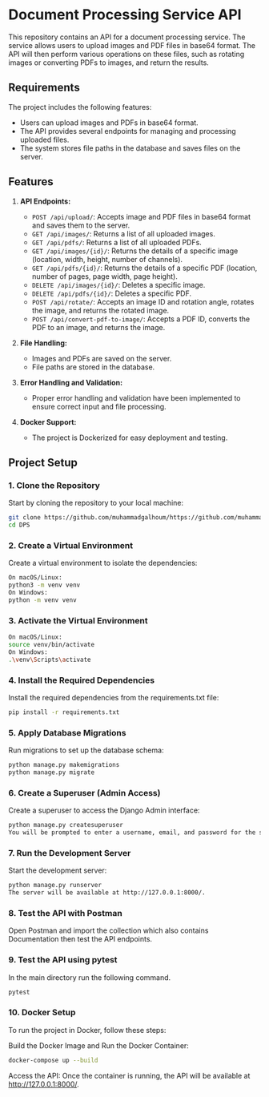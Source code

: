 # Document Processing Service API

This repository contains an API for a document processing service. The service allows users to upload images and PDF files in base64 format. The API will then perform various operations on these files, such as rotating images or converting PDFs to images, and return the results.

## Requirements

The project includes the following features:

- Users can upload images and PDFs in base64 format.
- The API provides several endpoints for managing and processing uploaded files.
- The system stores file paths in the database and saves files on the server.

## Features

1. **API Endpoints:**
    - `POST /api/upload/`: Accepts image and PDF files in base64 format and saves them to the server.
    - `GET /api/images/`: Returns a list of all uploaded images.
    - `GET /api/pdfs/`: Returns a list of all uploaded PDFs.
    - `GET /api/images/{id}/`: Returns the details of a specific image (location, width, height, number of channels).
    - `GET /api/pdfs/{id}/`: Returns the details of a specific PDF (location, number of pages, page width, page height).
    - `DELETE /api/images/{id}/`: Deletes a specific image.
    - `DELETE /api/pdfs/{id}/`: Deletes a specific PDF.
    - `POST /api/rotate/`: Accepts an image ID and rotation angle, rotates the image, and returns the rotated image.
    - `POST /api/convert-pdf-to-image/`: Accepts a PDF ID, converts the PDF to an image, and returns the image.

2. **File Handling:**
    - Images and PDFs are saved on the server.
    - File paths are stored in the database.

3. **Error Handling and Validation:**
    - Proper error handling and validation have been implemented to ensure correct input and file processing.

4. **Docker Support:**
    - The project is Dockerized for easy deployment and testing.

## Project Setup

### 1. Clone the Repository

Start by cloning the repository to your local machine:

```bash
git clone https://github.com/muhammadgalhoum/https://github.com/muhammadgalhoum/DPS.git
cd DPS
```

### 2. Create a Virtual Environment

Create a virtual environment to isolate the dependencies:

```bash
On macOS/Linux:
python3 -m venv venv
On Windows:
python -m venv venv
```

### 3. Activate the Virtual Environment

```bash
On macOS/Linux:
source venv/bin/activate
On Windows:
.\venv\Scripts\activate
```

### 4. Install the Required Dependencies

Install the required dependencies from the requirements.txt file:

```bash
pip install -r requirements.txt
```

### 5. Apply Database Migrations

Run migrations to set up the database schema:

```bash
python manage.py makemigrations
python manage.py migrate
```

### 6. Create a Superuser (Admin Access)

Create a superuser to access the Django Admin interface:

```bash
python manage.py createsuperuser
You will be prompted to enter a username, email, and password for the superuser account.
```

### 7. Run the Development Server

Start the development server:

```bash
python manage.py runserver
The server will be available at http://127.0.0.1:8000/.
```

### 8. Test the API with Postman

Open Postman and import the collection which also contains Documentation then test the API endpoints.

### 9. Test the API using pytest

In the main directory run the following command.
```bash
pytest
```

### 10. Docker Setup

To run the project in Docker, follow these steps:

Build the Docker Image and Run the Docker Container:

```bash
docker-compose up --build
```

Access the API: Once the container is running, the API will be available at <http://127.0.0.1:8000/>.

